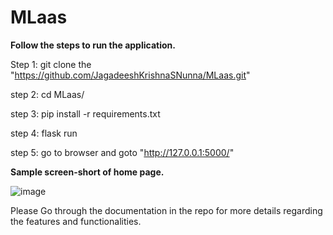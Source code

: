 # MLaas

**Follow the steps to run the application.**

Step 1: git clone the "https://github.com/JagadeeshKrishnaSNunna/MLaas.git"

step 2: cd MLaas/

step 3: pip install -r requirements.txt

step 4: flask run

step 5: go to browser and goto "http://127.0.0.1:5000/"

**Sample screen-short of home page.**

![image](https://github.com/user-attachments/assets/2e6071c5-a65a-4c07-928e-9cc75d9aec5f)

Please Go through the documentation in the repo for more details regarding the features and functionalities.
